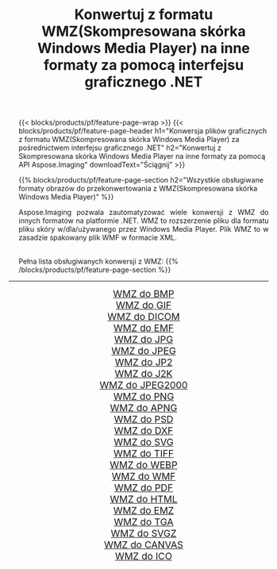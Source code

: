 ﻿---
title: Konwertuj z formatu WMZ(Skompresowana skórka Windows Media Player) na inne formaty za pomocą interfejsu graficznego .NET 
weight: 3920
url: /pl/net/conversion/from/wmz 
lang: pl
langdirlevel: 2
locales: zh-hans,ja,it,ru,de,es,fr,nl,id,lt,pl,pt,vi,tr,ko,zh-hant,ar,hi,th,sv,cs,uk,he
description: Za pomocą Aspose.Imaging możesz łatwo konwertować z WMZ(Skompresowana skórka Windows Media Player) na inne formaty
---

{{< blocks/products/pf/feature-page-wrap >}}
{{< blocks/products/pf/feature-page-header h1="Konwersja plików graficznych z formatu WMZ(Skompresowana skórka Windows Media Player) za pośrednictwem interfejsu graficznego .NET" h2="Konwertuj z Skompresowana skórka Windows Media Player na inne formaty za pomocą API Aspose.Imaging" downloadText="Ściągnij" >}}


{{% blocks/products/pf/feature-page-section  h2="Wszystkie obsługiwane formaty obrazów do przekonwertowania z WMZ(Skompresowana skórka Windows Media Player)" %}}
<p align=justify>Aspose.Imaging pozwala zautomatyzować wiele konwersji z WMZ do innych formatów na platformie .NET. WMZ to rozszerzenie pliku dla formatu pliku skóry w/dla/używanego przez Windows Media Player. Plik WMZ to w zasadzie spakowany plik WMF w formacie XML.</p>
<br/>
Pełna lista obsługiwanych konwersji z WMZ:
{{% /blocks/products/pf/feature-page-section %}}
<div class="container-fluid productfamilypage bg-gray">
    <div class="convertypes bg-gray agp-content section">
        <div class="container">
		<hr style="margin-left:-20px;"/>
		<div class="row other-converters" style="gap: 10px;font-size: 19px;text-align:center;">
		    <div class='col-md-2 other-converter remove-lp remove-rp'><a href="/imaging/pl/net/conversion/wmz-to-bmp" style="padding:15px;">WMZ do BMP</a></div><div class='col-md-2 other-converter remove-lp remove-rp'><a href="/imaging/pl/net/conversion/wmz-to-gif" style="padding:15px;">WMZ do GIF</a></div><div class='col-md-2 other-converter remove-lp remove-rp'><a href="/imaging/pl/net/conversion/wmz-to-dicom" style="padding:15px;">WMZ do DICOM</a></div><div class='col-md-2 other-converter remove-lp remove-rp'><a href="/imaging/pl/net/conversion/wmz-to-emf" style="padding:15px;">WMZ do EMF</a></div><div class='col-md-2 other-converter remove-lp remove-rp'><a href="/imaging/pl/net/conversion/wmz-to-jpg" style="padding:15px;">WMZ do JPG</a></div><div class='col-md-2 other-converter remove-lp remove-rp'><a href="/imaging/pl/net/conversion/wmz-to-jpeg" style="padding:15px;">WMZ do JPEG</a></div><div class='col-md-2 other-converter remove-lp remove-rp'><a href="/imaging/pl/net/conversion/wmz-to-jp2" style="padding:15px;">WMZ do JP2</a></div><div class='col-md-2 other-converter remove-lp remove-rp'><a href="/imaging/pl/net/conversion/wmz-to-j2k" style="padding:15px;">WMZ do J2K</a></div><div class='col-md-2 other-converter remove-lp remove-rp'><a href="/imaging/pl/net/conversion/wmz-to-jpeg2000" style="padding:15px;">WMZ do JPEG2000</a></div><div class='col-md-2 other-converter remove-lp remove-rp'><a href="/imaging/pl/net/conversion/wmz-to-png" style="padding:15px;">WMZ do PNG</a></div><div class='col-md-2 other-converter remove-lp remove-rp'><a href="/imaging/pl/net/conversion/wmz-to-apng" style="padding:15px;">WMZ do APNG</a></div><div class='col-md-2 other-converter remove-lp remove-rp'><a href="/imaging/pl/net/conversion/wmz-to-psd" style="padding:15px;">WMZ do PSD</a></div><div class='col-md-2 other-converter remove-lp remove-rp'><a href="/imaging/pl/net/conversion/wmz-to-dxf" style="padding:15px;">WMZ do DXF</a></div><div class='col-md-2 other-converter remove-lp remove-rp'><a href="/imaging/pl/net/conversion/wmz-to-svg" style="padding:15px;">WMZ do SVG</a></div><div class='col-md-2 other-converter remove-lp remove-rp'><a href="/imaging/pl/net/conversion/wmz-to-tiff" style="padding:15px;">WMZ do TIFF</a></div><div class='col-md-2 other-converter remove-lp remove-rp'><a href="/imaging/pl/net/conversion/wmz-to-webp" style="padding:15px;">WMZ do WEBP</a></div><div class='col-md-2 other-converter remove-lp remove-rp'><a href="/imaging/pl/net/conversion/wmz-to-wmf" style="padding:15px;">WMZ do WMF</a></div><div class='col-md-2 other-converter remove-lp remove-rp'><a href="/imaging/pl/net/conversion/wmz-to-pdf" style="padding:15px;">WMZ do PDF</a></div><div class='col-md-2 other-converter remove-lp remove-rp'><a href="/imaging/pl/net/conversion/wmz-to-html" style="padding:15px;">WMZ do HTML</a></div><div class='col-md-2 other-converter remove-lp remove-rp'><a href="/imaging/pl/net/conversion/wmz-to-emz" style="padding:15px;">WMZ do EMZ</a></div><div class='col-md-2 other-converter remove-lp remove-rp'><a href="/imaging/pl/net/conversion/wmz-to-tga" style="padding:15px;">WMZ do TGA</a></div><div class='col-md-2 other-converter remove-lp remove-rp'><a href="/imaging/pl/net/conversion/wmz-to-svgz" style="padding:15px;">WMZ do SVGZ</a></div><div class='col-md-2 other-converter remove-lp remove-rp'><a href="/imaging/pl/net/conversion/wmz-to-canvas" style="padding:15px;">WMZ do CANVAS</a></div><div class='col-md-2 other-converter remove-lp remove-rp'><a href="/imaging/pl/net/conversion/wmz-to-ico" style="padding:15px;">WMZ do ICO</a></div>
                </div>
        </div>
    </div>
</div>
<br/>

